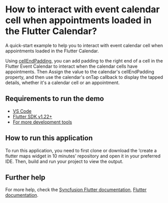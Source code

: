 # How to interact with event calendar cell when appointments loaded in the Flutter Calendar?

A quick-start example to help you to interact with event calendar cell when appointments loaded in the Flutter Calendar.

Using [cellEndPadding](https://pub.dev/documentation/syncfusion_flutter_calendar/latest/calendar/SfCalendar/cellEndPadding.html), you can add padding to the right end of a cell in the Flutter Event Calendar to interact when the calendar cells have appointments. Then Assign the value to the calendar's cellEndPadding property, and then use the calendar's onTap callback to display the tapped details, whether it's a calendar cell or an appointment.


## Requirements to run the demo
* [VS Code](https://code.visualstudio.com/download)
* [Flutter SDK v1.22+](https://flutter.dev/docs/development/tools/sdk/overview)
* [For more development tools](https://flutter.dev/docs/development/tools/devtools/overview)

## How to run this application
To run this application, you need to first clone or download the ‘create a flutter maps widget in 10 minutes’ repository and open it in your preferred IDE. Then, build and run your project to view the output.

## Further help
For more help, check the [Syncfusion Flutter documentation](https://help.syncfusion.com/flutter/introduction/overview),
 [Flutter documentation](https://flutter.dev/docs/get-started/install).